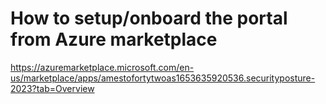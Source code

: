 # How to setup/onboard the portal from Azure marketplace

https://azuremarketplace.microsoft.com/en-us/marketplace/apps/amestofortytwoas1653635920536.securityposture-2023?tab=Overview